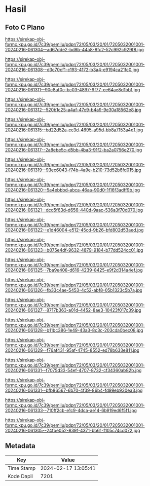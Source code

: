 # Hasil

## Foto C Plano

https://sirekap-obj-formc.kpu.go.id/7c39/pemilu/pdpr/72/05/03/20/01/7205032001001-20240216-061304--ad67dde2-bd8b-44a8-8fc2-52c992c929f8.jpg

https://sirekap-obj-formc.kpu.go.id/7c39/pemilu/pdpr/72/05/03/20/01/7205032001001-20240216-061308--d3c70cf1-c193-4172-b3a4-e9194ca21fc0.jpg

https://sirekap-obj-formc.kpu.go.id/7c39/pemilu/pdpr/72/05/03/20/01/7205032001001-20240216-061311--90c8af0c-bc03-4897-9f77-ee64ae8d1bb1.jpg

https://sirekap-obj-formc.kpu.go.id/7c39/pemilu/pdpr/72/05/03/20/01/7205032001001-20240216-061312--520b1c25-a4af-47c9-b4a9-9e30a18562e8.jpg

https://sirekap-obj-formc.kpu.go.id/7c39/pemilu/pdpr/72/05/03/20/01/7205032001001-20240216-061315--bd22d52a-cc3d-4695-a95d-bb8a7153a4d1.jpg

https://sirekap-obj-formc.kpu.go.id/7c39/pemilu/pdpr/72/05/03/20/01/7205032001001-20240216-061317--2a8ebe5c-d5bb-4ba3-91f2-ba2a0756e270.jpg

https://sirekap-obj-formc.kpu.go.id/7c39/pemilu/pdpr/72/05/03/20/01/7205032001001-20240216-061319--93ec6043-f74b-4a9e-b210-73d52b6fd015.jpg

https://sirekap-obj-formc.kpu.go.id/7c39/pemilu/pdpr/72/05/03/20/01/7205032001001-20240216-061320--5a4ebbbd-abca-46aa-90d0-1f16f3adff9b.jpg

https://sirekap-obj-formc.kpu.go.id/7c39/pemilu/pdpr/72/05/03/20/01/7205032001001-20240216-061321--dcd5f63d-d656-440d-9aac-536a3f70d070.jpg

https://sirekap-obj-formc.kpu.go.id/7c39/pemilu/pdpr/72/05/03/20/01/7205032001001-20240216-061322--e1d46004-e512-45cd-9b26-bfd802d53aed.jpg

https://sirekap-obj-formc.kpu.go.id/7c39/pemilu/pdpr/72/05/03/20/01/7205032001001-20240216-061323--b075e4df-9632-4879-9184-b77dd524cc01.jpg

https://sirekap-obj-formc.kpu.go.id/7c39/pemilu/pdpr/72/05/03/20/01/7205032001001-20240216-061325--7ba9e408-d616-4239-8425-e9f2d314a4ef.jpg

https://sirekap-obj-formc.kpu.go.id/7c39/pemilu/pdpr/72/05/03/20/01/7205032001001-20240216-061326--fb33c4ae-5453-4c52-abf8-05b1323c5b7a.jpg

https://sirekap-obj-formc.kpu.go.id/7c39/pemilu/pdpr/72/05/03/20/01/7205032001001-20240216-061327--8717b363-a01d-4452-8ae3-10423f017c39.jpg

https://sirekap-obj-formc.kpu.go.id/7c39/pemilu/pdpr/72/05/03/20/01/7205032001001-20240216-061328--b11bc386-1e49-43a3-8c3c-203cda0bec08.jpg

https://sirekap-obj-formc.kpu.go.id/7c39/pemilu/pdpr/72/05/03/20/01/7205032001001-20240216-061329--f76af431-95af-4745-8552-ed78b633e811.jpg

https://sirekap-obj-formc.kpu.go.id/7c39/pemilu/pdpr/72/05/03/20/01/7205032001001-20240216-061331--f7075d33-54ef-4707-8732-cf34360ab82b.jpg

https://sirekap-obj-formc.kpu.go.id/7c39/pemilu/pdpr/72/05/03/20/01/7205032001001-20240216-061331--bfb86567-6b70-4f39-86b4-fd99eb930ea3.jpg

https://sirekap-obj-formc.kpu.go.id/7c39/pemilu/pdpr/72/05/03/20/01/7205032001001-20240216-061333--710ff2cb-e1c9-4dca-ae14-6b919ed6f5f1.jpg

https://sirekap-obj-formc.kpu.go.id/7c39/pemilu/pdpr/72/05/03/20/01/7205032001001-20240216-061305--24fbe052-839f-4371-bb61-f105c74cd072.jpg


## Metadata

| Key        | Value               |
| ---------- | ------------------- |
| Time Stamp | 2024-02-17 13:05:41 |
| Kode Dapil | 7201                |




